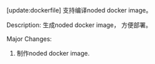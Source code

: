 [update:dockerfile] 支持编译noded docker image。  

Description:
生成noded docker image， 方便部署。

Major Changes:
1. 制作noded docker image.